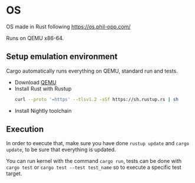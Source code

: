 # OS
OS made in Rust following https://os.phil-opp.com/

Runs on QEMU x86-64.

## Setup emulation environment

Cargo automatically runs everything on QEMU, standard run and tests.

- Download [QEMU](https://www.qemu.org/)
- Install Rust with Rustup
  ```bash
  curl --proto '=https' --tlsv1.2 -sSf https://sh.rustup.rs | sh
  ```
- Install Nightly toolchain

## Execution

In order to execute that, make sure you have done `rustup update` and `cargo update`, to be sure that everything is updated.

You can run kernel with the command `cargo run`, tests can be done with `cargo test` or `cargo test --test test_name` so to execute 
a specific test target.

